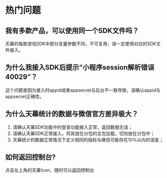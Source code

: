 # 热门问题

## 我有多款产品，可以使用同一个SDK文件吗？

天幕的每款游戏SDK中部分变量参数不同，不可复用，请一定使用对应的SDK文件接入。

## 为什么我接入SDK后提示“小程序session解析错误 40029”？

这个问题是因为接入时appid或者appsecret与后台不一致导致，请确认appid与appsecret正确性。

## 为什么天幕统计的数据与微信官方差异极大？

1. 请确认天幕SDK功能中的登录功能接入正常，返回数据无误；
2. 请确认天幕SDK正常接入，将其放在分包的主包加载，切勿放在分包中；
3. 天幕统计的数据正常情况下定义相同的指标与微信可能存在10%以内的误差；

## 如何返回控制台?

点击左上角的天幕Icon，随时可以返回控制台






